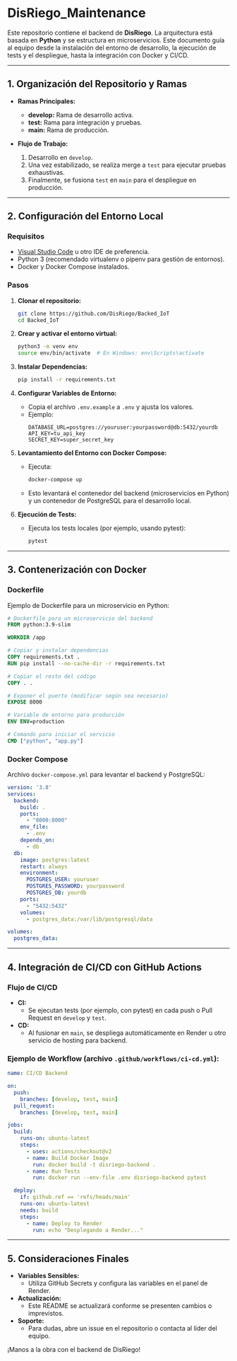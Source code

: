 # DisRiego_Maintenance

Este repositorio contiene el backend de **DisRiego**. La arquitectura está basada en **Python** y se estructura en microservicios. Este documento guía al equipo desde la instalación del entorno de desarrollo, la ejecución de tests y el despliegue, hasta la integración con Docker y CI/CD.

---

## 1. Organización del Repositorio y Ramas

- **Ramas Principales:**
  - **develop:** Rama de desarrollo activa.
  - **test:** Rama para integración y pruebas.
  - **main:** Rama de producción.

- **Flujo de Trabajo:**
  1. Desarrollo en `develop`.
  2. Una vez estabilizado, se realiza merge a `test` para ejecutar pruebas exhaustivas.
  3. Finalmente, se fusiona `test` en `main` para el despliegue en producción.

---

## 2. Configuración del Entorno Local

### Requisitos
- [Visual Studio Code](https://code.visualstudio.com/) u otro IDE de preferencia.
- Python 3 (recomendado virtualenv o pipenv para gestión de entornos).
- Docker y Docker Compose instalados.

### Pasos

1. **Clonar el repositorio:**
   ```bash
   git clone https://github.com/DisRiego/Backed_IoT
   cd Backed_IoT
   ```

2. **Crear y activar el entorno virtual:**
   ```bash
   python3 -m venv env
   source env/bin/activate  # En Windows: env\Scripts\activate
   ```

3. **Instalar Dependencias:**
   ```bash
   pip install -r requirements.txt
   ```

4. **Configurar Variables de Entorno:**
   - Copia el archivo `.env.example` a `.env` y ajusta los valores.
   - Ejemplo:
     ```dotenv
     DATABASE_URL=postgres://youruser:yourpassword@db:5432/yourdb
     API_KEY=tu_api_key
     SECRET_KEY=super_secret_key
     ```

5. **Levantamiento del Entorno con Docker Compose:**
   - Ejecuta:
     ```bash
     docker-compose up
     ```
   - Esto levantará el contenedor del backend (microservicios en Python) y un contenedor de PostgreSQL para el desarrollo local.

6. **Ejecución de Tests:**
   - Ejecuta los tests locales (por ejemplo, usando pytest):
     ```bash
     pytest
     ```

---

## 3. Contenerización con Docker

### Dockerfile

Ejemplo de Dockerfile para un microservicio en Python:
```dockerfile
# Dockerfile para un microservicio del backend
FROM python:3.9-slim

WORKDIR /app

# Copiar y instalar dependencias
COPY requirements.txt .
RUN pip install --no-cache-dir -r requirements.txt

# Copiar el resto del código
COPY . .

# Exponer el puerto (modificar según sea necesario)
EXPOSE 8000

# Variable de entorno para producción
ENV ENV=production

# Comando para iniciar el servicio
CMD ["python", "app.py"]
```

### Docker Compose

Archivo `docker-compose.yml` para levantar el backend y PostgreSQL:
```yaml
version: '3.8'
services:
  backend:
    build: .
    ports:
      - "8000:8000"
    env_file:
      - .env
    depends_on:
      - db
  db:
    image: postgres:latest
    restart: always
    environment:
      POSTGRES_USER: youruser
      POSTGRES_PASSWORD: yourpassword
      POSTGRES_DB: yourdb
    ports:
      - "5432:5432"
    volumes:
      - postgres_data:/var/lib/postgresql/data

volumes:
  postgres_data:
```

---

## 4. Integración de CI/CD con GitHub Actions

### Flujo de CI/CD

- **CI:**  
  - Se ejecutan tests (por ejemplo, con pytest) en cada push o Pull Request en `develop` y `test`.
- **CD:**  
  - Al fusionar en `main`, se despliega automáticamente en Render u otro servicio de hosting para backend.

### Ejemplo de Workflow (archivo `.github/workflows/ci-cd.yml`):
```yaml
name: CI/CD Backend

on:
  push:
    branches: [develop, test, main]
  pull_request:
    branches: [develop, test, main]

jobs:
  build:
    runs-on: ubuntu-latest
    steps:
      - uses: actions/checkout@v2
      - name: Build Docker Image
        run: docker build -t disriego-backend .
      - name: Run Tests
        run: docker run --env-file .env disriego-backend pytest

  deploy:
    if: github.ref == 'refs/heads/main'
    runs-on: ubuntu-latest
    needs: build
    steps:
      - name: Deploy to Render
        run: echo "Desplegando a Render..."
```

---

## 5. Consideraciones Finales

- **Variables Sensibles:**  
  - Utiliza GitHub Secrets y configura las variables en el panel de Render.
- **Actualización:**  
  - Este README se actualizará conforme se presenten cambios o imprevistos.
- **Soporte:**  
  - Para dudas, abre un issue en el repositorio o contacta al líder del equipo.

¡Manos a la obra con el backend de DisRiego!
